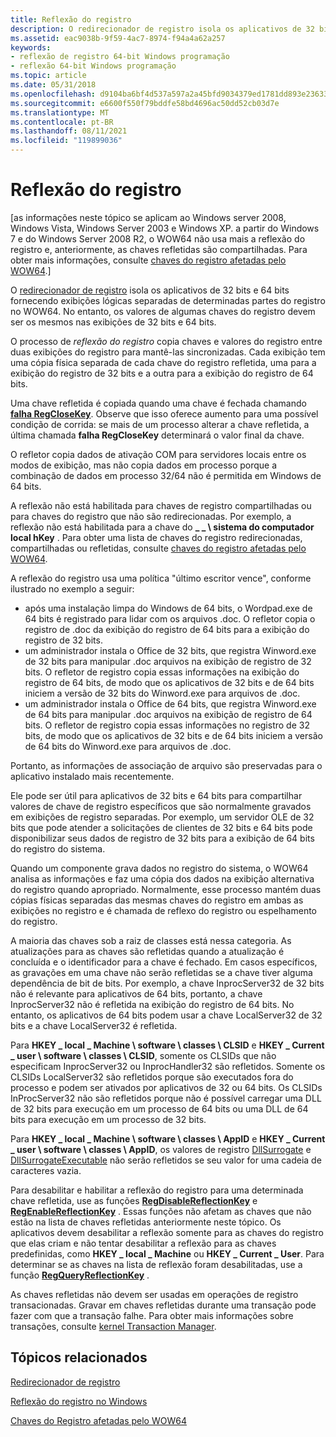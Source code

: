 ```yaml
---
title: Reflexão do registro
description: O redirecionador de registro isola os aplicativos de 32 bits e 64 bits fornecendo exibições lógicas separadas de determinadas partes do registro no WOW64. No entanto, os valores de algumas chaves do registro devem ser os mesmos nas exibições de 32 bits e 64 bits.
ms.assetid: eac9038b-9f59-4ac7-8974-f94a4a62a257
keywords:
- reflexão de registro 64-bit Windows programação
- reflexão 64-bit Windows programação
ms.topic: article
ms.date: 05/31/2018
ms.openlocfilehash: d9104ba6bf4d537a597a2a45bfd9034379ed1781dd893e23633c08e9e9c1149b
ms.sourcegitcommit: e6600f550f79bddfe58bd4696ac50dd52cb03d7e
ms.translationtype: MT
ms.contentlocale: pt-BR
ms.lasthandoff: 08/11/2021
ms.locfileid: "119899036"
---
```

# <a name="registry-reflection"></a>Reflexão do registro

\[as informações neste tópico se aplicam ao Windows server 2008, Windows Vista, Windows Server 2003 e Windows XP. a partir do Windows 7 e do Windows Server 2008 R2, o WOW64 não usa mais a reflexão do registro e, anteriormente, as chaves refletidas são compartilhadas. Para obter mais informações, consulte [chaves do registro afetadas pelo WOW64](shared-registry-keys.md).\]

O [redirecionador de registro](registry-redirector.md) isola os aplicativos de 32 bits e 64 bits fornecendo exibições lógicas separadas de determinadas partes do registro no WOW64. No entanto, os valores de algumas chaves do registro devem ser os mesmos nas exibições de 32 bits e 64 bits.

O processo de *reflexão do registro* copia chaves e valores do registro entre duas exibições do registro para mantê-las sincronizadas. Cada exibição tem uma cópia física separada de cada chave do registro refletida, uma para a exibição do registro de 32 bits e a outra para a exibição do registro de 64 bits.

Uma chave refletida é copiada quando uma chave é fechada chamando [**falha RegCloseKey**](/windows/desktop/api/winreg/nf-winreg-regclosekey). Observe que isso oferece aumento para uma possível condição de corrida: se mais de um processo alterar a chave refletida, a última chamada **falha RegCloseKey** determinará o valor final da chave.

O refletor copia dados de ativação COM para servidores locais entre os modos de exibição, mas não copia dados em processo porque a combinação de dados em processo 32/64 não é permitida em Windows de 64 bits.

A reflexão não está habilitada para chaves de registro compartilhadas ou para chaves do registro que não são redirecionadas. Por exemplo, a reflexão não está habilitada para a chave do **\_ \_ \\ sistema do computador local hKey** . Para obter uma lista de chaves do registro redirecionadas, compartilhadas ou refletidas, consulte [chaves do registro afetadas pelo WOW64](shared-registry-keys.md).

A reflexão do registro usa uma política "último escritor vence", conforme ilustrado no exemplo a seguir:

-   após uma instalação limpa do Windows de 64 bits, o Wordpad.exe de 64 bits é registrado para lidar com os arquivos .doc. O refletor copia o registro de .doc da exibição do registro de 64 bits para a exibição do registro de 32 bits.
-   um administrador instala o Office de 32 bits, que registra Winword.exe de 32 bits para manipular .doc arquivos na exibição de registro de 32 bits. O refletor de registro copia essas informações na exibição do registro de 64 bits, de modo que os aplicativos de 32 bits e de 64 bits iniciem a versão de 32 bits do Winword.exe para arquivos de .doc.
-   um administrador instala o Office de 64 bits, que registra Winword.exe de 64 bits para manipular .doc arquivos na exibição de registro de 64 bits. O refletor de registro copia essas informações no registro de 32 bits, de modo que os aplicativos de 32 bits e de 64 bits iniciem a versão de 64 bits do Winword.exe para arquivos de .doc.

Portanto, as informações de associação de arquivo são preservadas para o aplicativo instalado mais recentemente.

Ele pode ser útil para aplicativos de 32 bits e 64 bits para compartilhar valores de chave de registro específicos que são normalmente gravados em exibições de registro separadas. Por exemplo, um servidor OLE de 32 bits que pode atender a solicitações de clientes de 32 bits e 64 bits pode disponibilizar seus dados de registro de 32 bits para a exibição de 64 bits do registro do sistema.

Quando um componente grava dados no registro do sistema, o WOW64 analisa as informações e faz uma cópia dos dados na exibição alternativa do registro quando apropriado. Normalmente, esse processo mantém duas cópias físicas separadas das mesmas chaves do registro em ambas as exibições no registro e é chamada de reflexo do registro ou espelhamento do registro.

A maioria das chaves sob a raiz de classes está nessa categoria. As atualizações para as chaves são refletidas quando a atualização é concluída e o identificador para a chave é fechado. Em casos específicos, as gravações em uma chave não serão refletidas se a chave tiver alguma dependência de bit de bits. Por exemplo, a chave InprocServer32 de 32 bits não é relevante para aplicativos de 64 bits, portanto, a chave InprocServer32 não é refletida na exibição do registro de 64 bits. No entanto, os aplicativos de 64 bits podem usar a chave LocalServer32 de 32 bits e a chave LocalServer32 é refletida.

Para **HKEY \_ local \_ Machine \\ software \\ classes \\ CLSID** e **HKEY \_ Current \_ user \\ software \\ classes \\ CLSID**, somente os CLSIDs que não especificam InprocServer32 ou InprocHandler32 são refletidos. Somente os CLSIDs LocalServer32 são refletidos porque são executados fora do processo e podem ser ativados por aplicativos de 32 ou 64 bits. Os CLSIDs InProcServer32 não são refletidos porque não é possível carregar uma DLL de 32 bits para execução em um processo de 64 bits ou uma DLL de 64 bits para execução em um processo de 32 bits.

Para **HKEY \_ local \_ Machine \\ software \\ classes \\ AppID** e **HKEY \_ Current \_ user \\ software \\ classes \\ AppID**, os valores de registro [DllSurrogate](../com/dllsurrogate.md) e [DllSurrogateExecutable]( ../com/dllsurrogateexecutable.md) não serão refletidos se seu valor for uma cadeia de caracteres vazia.

Para desabilitar e habilitar a reflexão do registro para uma determinada chave refletida, use as funções [**RegDisableReflectionKey**](/windows/desktop/api/winreg/nf-winreg-regdisablereflectionkey) e [**RegEnableReflectionKey**](/windows/desktop/api/winreg/nf-winreg-regenablereflectionkey) . Essas funções não afetam as chaves que não estão na lista de chaves refletidas anteriormente neste tópico. Os aplicativos devem desabilitar a reflexão somente para as chaves do registro que elas criam e não tentar desabilitar a reflexão para as chaves predefinidas, como **HKEY \_ local \_ Machine** ou **HKEY \_ Current \_ User**. Para determinar se as chaves na lista de reflexão foram desabilitadas, use a função [**RegQueryReflectionKey**](/windows/desktop/api/winreg/nf-winreg-regqueryreflectionkey) .

As chaves refletidas não devem ser usadas em operações de registro transacionadas. Gravar em chaves refletidas durante uma transação pode fazer com que a transação falhe. Para obter mais informações sobre transações, consulte [kernel Transaction Manager](/windows/desktop/Ktm/kernel-transaction-manager-portal).

## <a name="related-topics"></a>Tópicos relacionados

<dl> <dt>

[Redirecionador de registro](registry-redirector.md)
</dt> <dt>

[Reflexão do registro no Windows](/windows-hardware/drivers/display/microsoft-windows-vista-display-driver-64-bit-issues)
</dt> <dt>

[Chaves do Registro afetadas pelo WOW64](shared-registry-keys.md)
</dt> </dl>

 

 